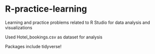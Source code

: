 # R-practice-learning
Learning and practice problems related to R Studio for data analysis and visualizations

Used Hotel_bookings.csv as dataset for analysis

Packages include tidyverse!
